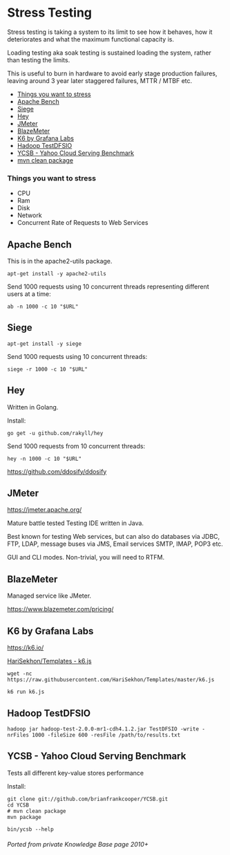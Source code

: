 # Stress Testing

Stress testing is taking a system to its limit to see how it behaves, how it deteriorates and what the maximum functional capacity is.

Loading testing aka soak testing is sustained loading the system, rather than testing the limits.

This is useful to burn in hardware to avoid early stage production failures, leaving around 3 year later staggered failures, MTTR / MTBF etc.

<!-- INDEX_START -->
  - [Things you want to stress](#things-you-want-to-stress)
- [Apache Bench](#apache-bench)
- [Siege](#siege)
- [Hey](#hey)
- [JMeter](#jmeter)
- [BlazeMeter](#blazemeter)
- [K6 by Grafana Labs](#k6-by-grafana-labs)
- [Hadoop TestDFSIO](#hadoop-testdfsio)
- [YCSB - Yahoo Cloud Serving Benchmark](#ycsb---yahoo-cloud-serving-benchmark)
- [mvn clean package](#mvn-clean-package)
<!-- INDEX_END -->

### Things you want to stress

- CPU
- Ram
- Disk
- Network
- Concurrent Rate of Requests to Web Services

## Apache Bench

This is in the apache2-utils package.

```shell
apt-get install -y apache2-utils
```

Send 1000 requests using 10 concurrent threads representing different users at a time:

```shell
ab -n 1000 -c 10 "$URL"
```

## Siege

```shell
apt-get install -y siege
```

Send 1000 requests using 10 concurrent threads:

```shell
siege -r 1000 -c 10 "$URL"
```

## Hey

Written in Golang.

Install:

```shell
go get -u github.com/rakyll/hey
```

Send 1000 requests from 10 concurrent threads:

```shell
hey -n 1000 -c 10 "$URL"
```

https://github.com/ddosify/ddosify

## JMeter

https://jmeter.apache.org/

Mature battle tested Testing IDE written in Java.

Best known for testing Web services, but can also do databases via JDBC, FTP, LDAP,
message buses via JMS, Email services SMTP, IMAP, POP3 etc.

GUI and CLI modes. Non-trivial, you will need to RTFM.

## BlazeMeter

Managed service like JMeter.

https://www.blazemeter.com/pricing/

## K6 by Grafana Labs

https://k6.io/

[HariSekhon/Templates - k6.js](https://github.com/HariSekhon/Templates/blob/master/k6.js)

```shell
wget -nc https://raw.githubusercontent.com/HariSekhon/Templates/master/k6.js
```

```shell
k6 run k6.js
```

## Hadoop TestDFSIO

```shell
hadoop jar hadoop-test-2.0.0-mr1-cdh4.1.2.jar TestDFSIO -write -nrFiles 1000 -fileSize 600 -resFile /path/to/results.txt
```

## YCSB - Yahoo Cloud Serving Benchmark

Tests all different key-value stores performance

Install:

```shell
git clone git://github.com/brianfrankcooper/YCSB.git
cd YCSB
# mvn clean package
mvn package
```

```shell
bin/ycsb --help
```

###### Ported from private Knowledge Base page 2010+
